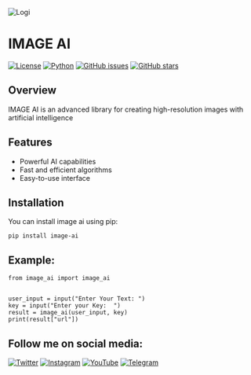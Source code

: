 ![Logi](https://raw.githubusercontent.com/mr-sami-x/image_ai/main/image_ai.png)

# IMAGE AI

[![License](https://img.shields.io/badge/license-MIT-blue.svg)](https://opensource.org/licenses/MIT)
[![Python](https://img.shields.io/badge/python-3.6%2B-blue.svg)](https://www.python.org/downloads/release)
[![GitHub issues](https://img.shields.io/github/issues/mr-sami-x/image_ai)](https://github.com/mr-sami-x/image_ai/issues)
[![GitHub stars](https://img.shields.io/github/stars/mr-sami-x/image_ai)](https://github.com/mr-sami-x/image_ai/stargazers)

## Overview

IMAGE AI is an advanced library for creating high-resolution images with artificial intelligence 

## Features

- Powerful AI capabilities
- Fast and efficient algorithms
- Easy-to-use interface

## Installation

You can install image ai using pip:

```
pip install image-ai
```

## Example:
```
from image_ai import image_ai


user_input = input("Enter Your Text: ")
key = input("Enter your Key:  ")
result = image_ai(user_input, key)
print(result["url"])

```


## Follow me on social media:

[![Twitter](https://img.shields.io/badge/Twitter-1DA1F2?style=for-the-badge&logo=twitter&logoColor=white)](https://twitter.com/Linux_ye)
[![Instagram](https://img.shields.io/badge/Instagram-E4405F?style=for-the-badge&logo=instagram&logoColor=white)](https://www.instagram.com/cyber_77k)
[![YouTube](https://img.shields.io/badge/YouTube-FF0000?style=for-the-badge&logo=youtube&logoColor=white)](https://www.youtube.com/ye_x)
[![Telegram](https://img.shields.io/badge/Telegram-2CA5E0?style=for-the-badge&logo=telegram&logoColor=white)](https://t.me/SaMi_ye)
